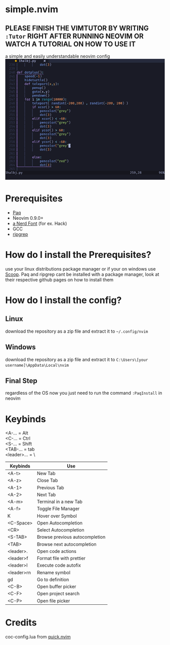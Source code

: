 # simple.nvim
## PLEASE FINISH THE VIMTUTOR BY WRITING `:Tutor` RIGHT AFTER RUNNING NEOVIM OR WATCH A TUTORIAL ON HOW TO USE IT 

a simple and easily understandable neovim config
![](https://github.com/devmachine1/simple.nvim/blob/f9bc3d3ab42d0e6033bfcfe3473f6a22abb2ec3b/example.png)

# Prerequisites
* [Paq](https://github.com/savq/paq-nvim)
* Neovim 0.9.0+
* [a Nerd Font](https://www.nerdfonts.com/) (for ex. Hack)
* GCC
* [ripgrep](https://github.com/BurntSushi/ripgrep)

# How do I install the Prerequisites?

use your linux distributions package manager or if your on windows use [Scoop](https://scoop.sh).
Paq and ripgrep cant be installed with a package manager, look at their respective github pages on how to install them

# How do I install the config?

## Linux

download the repository as a zip file and extract it to `~/.config/nvim`

## Windows

download the repository as a zip file and extract it to `C:\Users\[your username]\AppData\Local\nvim`

## Final Step

regardless of the OS now you just need to run the command `:PaqInstall` in neovim

# Keybinds

<A-... = Alt \
<C-... = Ctrl \
<S-... = Shift \
<TAB-... = tab \
\<leader\>... = \ 

| Keybinds  	| Use                   	|
|-----------	|-----------------------	|
| \<A-t\>     	| New Tab               	|
| \<A-z\>     	| Close Tab             	|
| \<A-1\>     	| Previous Tab          	|
| \<A-2\>     	| Next Tab              	|
| \<A-m\>     	| Terminal in a new Tab 	|
| \<A-f\>     	| Toggle File Manager   	|
| K         	| Hover over Symbol     	|
| \<C-Space\> 	| Open Autocompletion   	|
| \<CR\>      	| Select Autocompletion 	|
| \<S-TAB\>    | Browse previous autocompletion |
| \<TAB\>      | Browse next autocompletion     |
| \<leader\>.  | Open code actions              |
| \<leader\>f  | Format file with prettier      |
| \<leader\>l  | Execute code autofix           |
| \<leader\>rn | Rename symbol                  |
| gd           | Go to definition               |
| \<C-B\>      | Open buffer picker             |
| \<C-F\>      | Open project search            |
| \<C-P\>      | Open file picker               |

# Credits
coc-config.lua from [quick.nvim](https://github.com/albingroen/quick.nvim/blob/main/lua/coc-config.lua)
